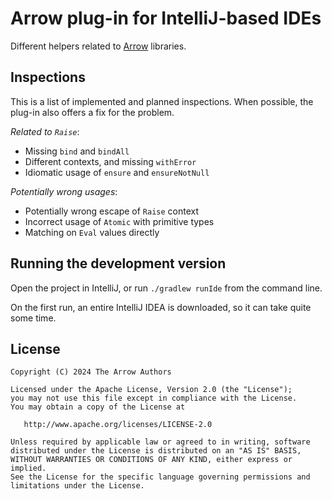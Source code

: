 # Arrow plug-in for IntelliJ-based IDEs

Different helpers related to [Arrow](https://arrow-kt.io/) libraries.

## Inspections

This is a list of implemented and planned inspections.
When possible, the plug-in also offers a fix for the problem.

_Related to `Raise`_:
- Missing `bind` and `bindAll`
- Different contexts, and missing `withError`
- Idiomatic usage of `ensure` and `ensureNotNull`

_Potentially wrong usages_:

- Potentially wrong escape of `Raise` context
- Incorrect usage of `Atomic` with primitive types
- Matching on `Eval` values directly

## Running the development version

Open the project in IntelliJ, or run `./gradlew runIde` from the command line.

On the first run, an entire IntelliJ IDEA is downloaded, so it can take quite some time.

## License

    Copyright (C) 2024 The Arrow Authors

    Licensed under the Apache License, Version 2.0 (the "License");
    you may not use this file except in compliance with the License.
    You may obtain a copy of the License at

       http://www.apache.org/licenses/LICENSE-2.0

    Unless required by applicable law or agreed to in writing, software
    distributed under the License is distributed on an "AS IS" BASIS,
    WITHOUT WARRANTIES OR CONDITIONS OF ANY KIND, either express or implied.
    See the License for the specific language governing permissions and
    limitations under the License.